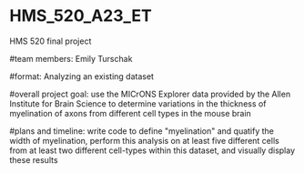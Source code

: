 # HMS_520_A23_ET
HMS 520 final project

#team members: Emily Turschak

#format: Analyzing an existing dataset 

#overall project goal: use the MICrONS Explorer data provided by the Allen Institute for Brain Science to determine variations in the thickness of myelination of axons from different cell types in the mouse brain 

#plans and timeline: write code to define "myelination" and quatify the width of myelination, perform this analysis on at least five different cells from at least two different cell-types within this dataset, and visually display these results 
